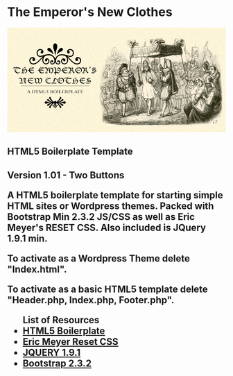 The Emperor's New Clothes
===========
<img src ="https://github.com/ArledgeMike/Emperors-New-Clothes/blob/master/images/emporersnewclothes.png" />
<h2>HTML5 Boilerplate Template<h2> <p>Version 1.01 - Two Buttons</P>

<p>A HTML5 boilerplate template for starting simple HTML sites or Wordpress themes. Packed with Bootstrap Min 2.3.2 JS/CSS as well as Eric Meyer's RESET CSS. Also included is JQuery 1.9.1 min.</p>

<p>To activate as a Wordpress Theme delete "Index.html".</p>
<p>To activate as a basic HTML5 template delete "Header.php, Index.php, Footer.php".</p>

<ul>
List of Resources
<li><a href="http://html5boilerplate.com/">HTML5 Boilerplate</a></li>
<li><a href="http://meyerweb.com/eric/tools/css/reset/">Eric Meyer Reset CSS</a></li>
<li><a href="http://code.jquery.com/jquery-1.9.1.js">JQUERY 1.9.1</a></li>
<li><a href="http://getbootstrap.com/2.3.2/">Bootstrap 2.3.2</a></li>
</ul>
